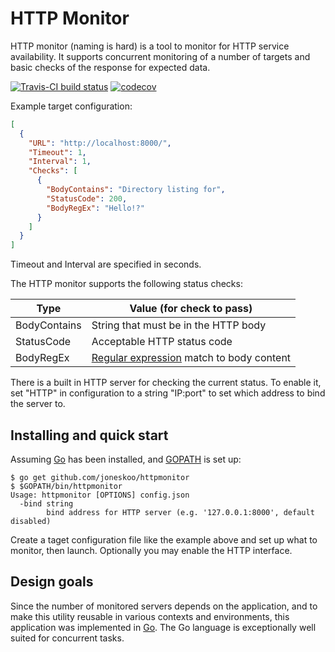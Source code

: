 # HTTP Monitor #

HTTP monitor (naming is hard) is a tool to monitor for HTTP service
availability. It supports concurrent monitoring of a number of targets
and basic checks of the response for expected data.

[![Travis-CI build status](https://travis-ci.org/joneskoo/httpmonitor.svg?branch=master)](https://travis-ci.org/joneskoo/)
[![codecov](https://codecov.io/gh/joneskoo/httpmonitor/branch/master/graph/badge.svg)](https://codecov.io/gh/joneskoo/httpmonitor)

Example target configuration:

```json
[
  {
    "URL": "http://localhost:8000/",
    "Timeout": 1,
    "Interval": 1,
    "Checks": [
      {
        "BodyContains": "Directory listing for",
        "StatusCode": 200,
        "BodyRegEx": "Hello!?"
      }
    ]
  }
]
```

Timeout and Interval are specified in seconds.

The HTTP monitor supports the following status checks:

Type         | Value (for check to pass)
-------------|-------------------------------------
BodyContains | String that must be in the HTTP body
StatusCode   | Acceptable HTTP status code
BodyRegEx    | [Regular expression][regex] match to body content

There is a built in HTTP server for checking the current status.
To enable it, set "HTTP" in configuration to a string "IP:port" to set
which address to bind the server to.

## Installing and quick start ##

Assuming [Go][go] has been installed, and [GOPATH][gopath] is set up:

    $ go get github.com/joneskoo/httpmonitor
    $ $GOPATH/bin/httpmonitor
    Usage: httpmonitor [OPTIONS] config.json
      -bind string
        	bind address for HTTP server (e.g. '127.0.0.1:8000', default disabled)

Create a taget configuration file like the example above and set up
what to monitor, then launch. Optionally you may enable the HTTP interface.

## Design goals ##

Since the number of monitored servers depends on the application,
and to make this utility reusable in various contexts
and environments, this application was implemented in
[Go][go]. The Go language is exceptionally
well suited for concurrent tasks.

[go]: https://golang.org/ "Go programming language"
[regex]: https://golang.org/pkg/regexp/ "Go package regexp documentation"
[gopath]: https://golang.org/doc/code.html#GOPATH "Setting up GOPATH"
